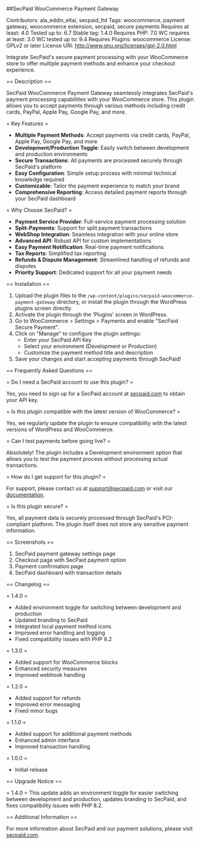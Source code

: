 ##SecPaid WooCommerce Payment Gateway

Contributors: ala_eddin_eltai, secpaid_ltd
Tags: woocommerce, payment gateway, woocommerce extension, secpaid, secure payments
Requires at least: 4.0
Tested up to: 6.7
Stable tag: 1.4.0
Requires PHP: 7.0
WC requires at least: 3.0
WC tested up to: 9.4
Requires Plugins: woocommerce
License: GPLv2 or later
License URI: http://www.gnu.org/licenses/gpl-2.0.html

Integrate SecPaid's secure payment processing with your WooCommerce store to offer multiple payment methods and enhance your checkout experience.

== Description ==

SecPaid WooCommerce Payment Gateway seamlessly integrates SecPaid's payment processing capabilities with your WooCommerce store. This plugin allows you to accept payments through various methods including credit cards, PayPal, Apple Pay, Google Pay, and more.

= Key Features =

* **Multiple Payment Methods**: Accept payments via credit cards, PayPal, Apple Pay, Google Pay, and more
* **Development/Production Toggle**: Easily switch between development and production environments
* **Secure Transactions**: All payments are processed securely through SecPaid's platform
* **Easy Configuration**: Simple setup process with minimal technical knowledge required
* **Customizable**: Tailor the payment experience to match your brand
* **Comprehensive Reporting**: Access detailed payment reports through your SecPaid dashboard

= Why Choose SecPaid? =

* **Payment Service Provider**: Full-service payment processing solution
* **Split-Payments**: Support for split payment transactions
* **WebShop Integration**: Seamless integration with your online store
* **Advanced API**: Robust API for custom implementations
* **Easy Payment Notification**: Real-time payment notifications
* **Tax Reports**: Simplified tax reporting
* **Refunds & Dispute Management**: Streamlined handling of refunds and disputes
* **Priority Support**: Dedicated support for all your payment needs

== Installation ==

1. Upload the plugin files to the `/wp-content/plugins/secpaid-woocommerce-payment-gateway` directory, or install the plugin through the WordPress plugins screen directly.
2. Activate the plugin through the 'Plugins' screen in WordPress.
3. Go to WooCommerce > Settings > Payments and enable "SecPaid Secure Payment".
4. Click on "Manage" to configure the plugin settings:
   * Enter your SecPaid API Key
   * Select your environment (Development or Production)
   * Customize the payment method title and description
5. Save your changes and start accepting payments through SecPaid!

== Frequently Asked Questions ==

= Do I need a SecPaid account to use this plugin? =

Yes, you need to sign up for a SecPaid account at [secpaid.com](https://secpaid.com) to obtain your API key.

= Is this plugin compatible with the latest version of WooCommerce? =

Yes, we regularly update the plugin to ensure compatibility with the latest versions of WordPress and WooCommerce.

= Can I test payments before going live? =

Absolutely! The plugin includes a Development environment option that allows you to test the payment process without processing actual transactions.

= How do I get support for this plugin? =

For support, please contact us at support@secpaid.com or visit our [documentation](https://docs.secpaid.com).

= Is this plugin secure? =

Yes, all payment data is securely processed through SecPaid's PCI-compliant platform. The plugin itself does not store any sensitive payment information.

== Screenshots ==

1. SecPaid payment gateway settings page
2. Checkout page with SecPaid payment option
3. Payment confirmation page
4. SecPaid dashboard with transaction details

== Changelog ==

= 1.4.0 =
* Added environment toggle for switching between development and production
* Updated branding to SecPaid
* Integrated local payment method icons
* Improved error handling and logging
* Fixed compatibility issues with PHP 8.2

= 1.3.0 =
* Added support for WooCommerce blocks
* Enhanced security measures
* Improved webhook handling

= 1.2.0 =
* Added support for refunds
* Improved error messaging
* Fixed minor bugs

= 1.1.0 =
* Added support for additional payment methods
* Enhanced admin interface
* Improved transaction handling

= 1.0.0 =
* Initial release

== Upgrade Notice ==

= 1.4.0 =
This update adds an environment toggle for easier switching between development and production, updates branding to SecPaid, and fixes compatibility issues with PHP 8.2.

== Additional Information ==

For more information about SecPaid and our payment solutions, please visit [secpaid.com](https://secpaid.com).
